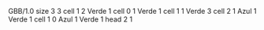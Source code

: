 <gs-board without-header> GBB/1.0
size 3 3
cell 1 2 Verde 1 
cell 0 1 Verde 1 
cell 1 1 Verde 3 
cell 2 1 Azul 1 Verde 1 
cell 1 0 Azul 1 Verde 1 
head 2 1 </gs-board>